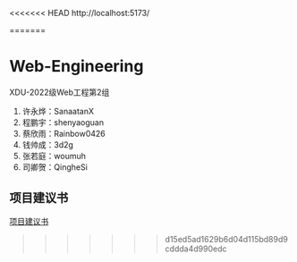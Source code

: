 <<<<<<< HEAD
http://localhost:5173/


=======
# Web-Engineering
XDU-2022级Web工程第2组
1. 许永烨：SanaatanX
2. 程鹏宇：shenyaoguan
3. 蔡欣雨：Rainbow0426
4. 钱帅成：3d2g
5. 张若庭：woumuh
6. 司卿贺：QingheSi

## 项目建议书
[项目建议书](大学生社团管理系统.md)
>>>>>>> d15ed5ad1629b6d04d115bd89d9cddda4d990edc

